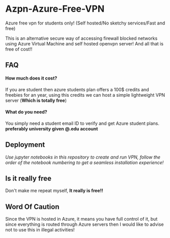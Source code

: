 # Azpn-Azure-Free-VPN
Azure free vpn for students only! (Self hosted/No sketchy services/Fast and free)

This is an alternative secure way of accessing firewall blocked networks using Azure Virtual Machine and self hosted openvpn server! And all that is free of cost!!
## FAQ

#### How much does it cost?

If you are student then azure students plan offers a 100$ credits and freebies for an year, using this credits we can host a simple lightweight VPN server (__Which is totally free__)

#### What do you need?
You simply need a student email ID to verify and get Azure student plans. __preferably university given @.edu account__
## Deployment
_Use jupyter notebooks in this repository to create and run VPN, follow the order of the notebook numbering to get a seamless installation experience!_
## Is it really free
Don't make me repeat myself, __It really is free!!__
## Word Of Caution
Since the VPN is hosted in Azure, it means you have full control of it, but since everything is routed through Azure servers then I would like to advise not to use this in illegal activities!
